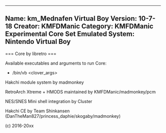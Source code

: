 -----------------------
Name: km_Mednafen Virtual Boy
Version: 10-7-18
Creator: KMFDManic
Category: KMFDManic Experimental Core Set
Emulated System: Nintendo Virtual Boy
-----------------------
=== Core by libretro ===

Available executables and arguments to run Core:
- /bin/vb <rom> <clover_args>

Hakchi module system by madmonkey

RetroArch Xtreme + HMODS maintained by KMFDManic/madmonkey/pcm

NES/SNES Mini shell integration by Cluster

Hakchi CE by Team Shinkansen (DanTheMan827/princess_daphie/skogaby/madmonkey)

(c) 2016-20xx
